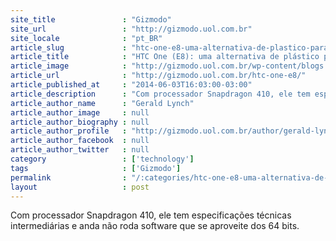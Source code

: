 ```yaml
---
site_title               : "Gizmodo"
site_url                 : "http://gizmodo.uol.com.br"
site_locale              : "pt_BR"
article_slug             : "htc-one-e8-uma-alternativa-de-plastico-para-o-flagship-da-htc"
article_title            : "HTC One (E8): uma alternativa de plástico para o flagship da HTC"
article_image            : "http://gizmodo.uol.com.br/wp-content/blogs.dir/8/files/2014/06/HTC_One_E8_family_blog-header.jpg"
article_url              : "http://gizmodo.uol.com.br/htc-one-e8/"
article_published_at     : "2014-06-03T16:03:00-03:00"
article_description      : "Com processador Snapdragon 410, ele tem especificações técnicas intermediárias e anda não roda software que se aproveite dos 64 bits."
article_author_name      : "Gerald Lynch"
article_author_image     : null
article_author_biography : null
article_author_profile   : "http://gizmodo.uol.com.br/author/gerald-lynch/"
article_author_facebook  : null
article_author_twitter   : null
category                 : ['technology']
tags                     : ['Gizmodo']
permalink                : "/:categories/htc-one-e8-uma-alternativa-de-plastico-para-o-flagship-da-htc/"
layout                   : post
---
```


Com processador Snapdragon 410, ele tem especificações técnicas intermediárias e anda não roda software que se aproveite dos 64 bits.

